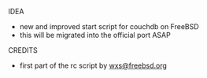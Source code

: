 IDEA

 * new and improved start script for couchdb on FreeBSD
 * this will be migrated into the official port ASAP

CREDITS

 * first part of the rc script by wxs@freebsd.org